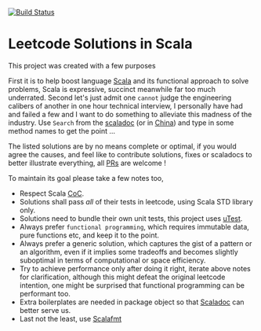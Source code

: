 [![Build Status](https://travis-ci.com/kaiwu/leetcode.svg?token=ZwFSe1TRqKYsKzkMHMxQ&branch=master)](https://travis-ci.com/kaiwu/leetcode)

# Leetcode Solutions in Scala #

This project was created with a few purposes

First it is to help boost language [Scala](http://scala-lang.org) and
its functional approach to solve problems, Scala is expressive, succinct
meanwhile far too much underrated. Second let's just admit one `cannot`
judge the engineering calibers of another in one hour technical interview,
I personally have had and failed a few and I want to do something to alleviate
this madness of the industry. Use `Search` from the [scaladoc](https://kaiwu.github.io/leetcode/)
(or in [China](https://www.darkanchor.com/leetcode/index.html)) and type in
some method names to get the point ...

The listed solutions are by no means complete or optimal, if you would
agree the causes, and feel like to contribute solutions, fixes or scaladocs
to better illustrate everything, all [PRs](https://github.com/kaiwu/leetcode/pulls)
are welcome !

To maintain its goal please take a few notes too,

- Respect Scala [CoC](https://www.scala-lang.org/conduct/).
- Solutions shall pass *all* of their tests in leetcode, using Scala STD library only.
- Solutions need to bundle their own unit tests, this project uses [uTest](https://github.com/lihaoyi/utest).
- Always prefer `functional programming`, which requires immutable data, pure functions etc,
  and keep it to the point.
- Always prefer a generic solution, which captures the gist of a pattern or an algorithm, even if it implies
  some tradeoffs and becomes slightly suboptimal in terms of computational or space efficiency.
- Try to achieve performance only after doing it right, iterate above notes for clarification,
  although this might defeat the original leetcode intention, one might be surprised that functional
  programming can be performant too.
- Extra boilerplates are needed in package object so that [Scaladoc](https://kaiwu.github.io/leetcode/)
  can better serve us.
- Last not the least, use [Scalafmt](https://scalameta.org/scalafmt/)
